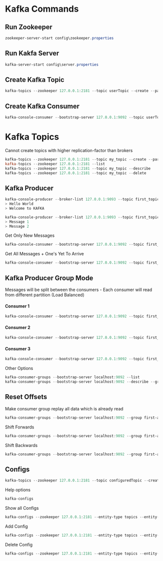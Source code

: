 # Kafka Commands

## Run Zookeeper
```powershell
zookeeper-server-start config\zookeeper.properties
```

## Run Kakfa Server
```powershell
kafka-server-start config\server.properties
```

## Create Kafka Topic
```powershell
kafka-topics --zookeeper 127.0.0.1:2181 --topic userTopic --create --partitions 3 --replication-factor 1
```

## Create Kafka Consumer
```powershell
kafka-console-consumer --bootstrap-server 127.0.0.1:9092 --topic userTopic --group groupOne
```

# Kafka Topics
Cannot create topics with higher replication-factor than brokers
```powershell
kafka-topics --zookeeper 127.0.0.1:2181 --topic my_topic --create --partitions 3 --replication-factor 1
kafka-topics --zookeeper 127.0.0.1:2181 --list
kafka-topics --zookeeper 127.0.0.1:2181 --topic my_topic --describe
kafka-topics --zookeeper 127.0.0.1:2181 --topic my_topic --delete
```

## Kafka Producer
```powershell
kafka-console-producer --broker-list 127.0.0.1:9093 --topic first_topic
> Hello World
> Welcome to KAFKA

kafka-console-producer --broker-list 127.0.0.1:9093 --topic first_topic --producer-property acks=all
> Message 1
> Message 2
```

Get Only New Messages
```powershell
kafka-console-consumer --bootstrap-server 127.0.0.1:9092 --topic first_topic
```

Get All Messages + One's Yet To Arrive
```powershell
kafka-console-consumer --bootstrap-server 127.0.0.1:9092 --topic first_topic --from-beginning
```

## Kafka Producer Group Mode
Messages will be split between the consumers - Each consumer will read from different partition (Load Balanced)

#### Consumer 1
```powershell
kafka-console-consumer --bootstrap-server 127.0.0.1:9092 --topic first_topic --group first-app-group
```
#### Consumer 2
```powershell
kafka-console-consumer --bootstrap-server 127.0.0.1:9092 --topic first_topic --group first-app-group
```
#### Consumer 3
```powershell
kafka-console-consumer --bootstrap-server 127.0.0.1:9092 --topic first_topic --group first-app-group
```

Other Options
```powershell
kafka-consumer-groups --bootstrap-server localhost:9092 --list
kafka-consumer-groups --bootstrap-server localhost:9092 --describe --group first-app-group
```

## Reset Offsets
Make consumer group replay all data which is already read
```powershell
kafka-consumer-groups --bootstrap-server localhost:9092 --group first-app-group --reset-offsets --to-earliest --execute --topic first_topic
```
Shift Forwards
```powershell
kafka-consumer-groups --bootstrap-server localhost:9092 --group first-app-group --reset-offsets --shift-by 2 --execute --topic first_topic
```

Shift Backwards
```powershell
kafka-consumer-groups --bootstrap-server localhost:9092 --group first-app-group --reset-offsets --shift-by -2 --execute --topic first_topic
```

## Configs
```powershell
kafka-topics --zookeeper 127.0.0.1:2181 --topic configuredTopic --create --partitions 3 --replication-factor 1
```
Help options
```powershell
kafka-configs
```

Show all Configs
```powershell
kafka-configs --zookeeper 127.0.0.1:2181 --entity-type topics --entity-name usersTopic --describe
```

Add Config
```powershell
kafka-configs --zookeeper 127.0.0.1:2181 --entity-type topics --entity-name usersTopic --add-config min.insync.replicas=2 --alter
```

Delete Config
```powershell
kafka-configs --zookeeper 127.0.0.1:2181 --entity-type topics --entity-name usersTopic --delete-config min.insync.replicas=2 --alter
```